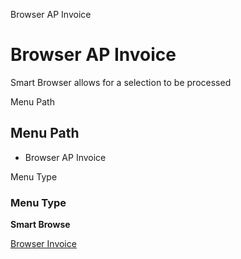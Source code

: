 
Browser AP Invoice
# Browser AP Invoice


Smart Browser allows for a selection to be processed

Menu Path
## Menu Path



- Browser AP Invoice

Menu Type
### Menu Type

**Smart Browse**


[Browser Invoice](../../functional-guide/smart-browse/smart-browse-browser-invoice.md)